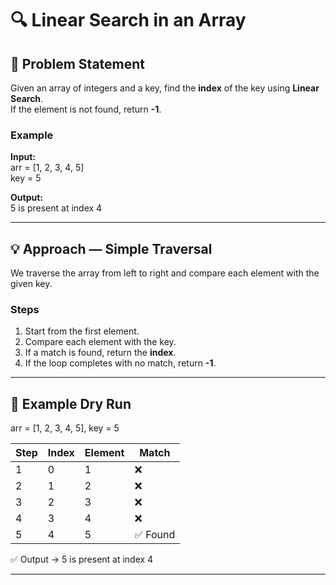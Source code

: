 # 🔍 Linear Search in an Array

## 📘 Problem Statement
Given an array of integers and a key, find the **index** of the key using **Linear Search**.  
If the element is not found, return **-1**.

### Example
**Input:**  
arr = [1, 2, 3, 4, 5]  
key = 5  

**Output:**  
5 is present at index 4

---

## 💡 Approach — Simple Traversal
We traverse the array from left to right and compare each element with the given key.

### Steps
1. Start from the first element.  
2. Compare each element with the key.  
3. If a match is found, return the **index**.  
4. If the loop completes with no match, return **-1**.

---

## 🧠 Example Dry Run
arr = [1, 2, 3, 4, 5], key = 5  

| Step | Index | Element | Match |
|------|--------|----------|--------|
| 1 | 0 | 1 | ❌ |
| 2 | 1 | 2 | ❌ |
| 3 | 2 | 3 | ❌ |
| 4 | 3 | 4 | ❌ |
| 5 | 4 | 5 | ✅ Found |

✅ Output → 5 is present at index 4

---